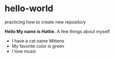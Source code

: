 # hello-world
practicing how to create new repository

**Hello My name is Hattie.**
A few things about myself
- I have a cat name Mittens
- My favorite color is green
- I love music
